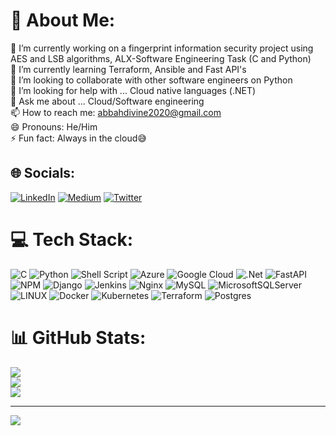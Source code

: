 # 💫 About Me:
🔭 I’m currently working on a fingerprint information security project using AES and LSB algorithms, ALX-Software Engineering Task (C and Python)<br>🌱 I’m currently learning Terraform, Ansible and Fast API's<br>👯 I’m looking to collaborate with other software engineers on Python<br>🤔 I’m looking for help with ... Cloud native languages (.NET)<br>💬 Ask me about ... Cloud/Software engineering<br>📫 How to reach me: abbahdivine2020@gmail.com<br>😄 Pronouns: He/Him<br>⚡ Fun fact: Always in the cloud😅<br>


## 🌐 Socials:
[![LinkedIn](https://img.shields.io/badge/LinkedIn-%230077B5.svg?logo=linkedin&logoColor=white)](https://linkedin.com/in/https://www.linkedin.com/in/AbbahAttamah) [![Medium](https://img.shields.io/badge/Medium-12100E?logo=medium&logoColor=white)](https://medium.com/@https://medium.com/@abbahdivine2020) [![Twitter](https://img.shields.io/badge/Twitter-%231DA1F2.svg?logo=Twitter&logoColor=white)](https://twitter.com/https://twitter.com/Cloud_Mamba) 

# 💻 Tech Stack:
![C](https://img.shields.io/badge/c-%2300599C.svg?style=for-the-badge&logo=c&logoColor=white) ![Python](https://img.shields.io/badge/python-3670A0?style=for-the-badge&logo=python&logoColor=ffdd54) ![Shell Script](https://img.shields.io/badge/shell_script-%23121011.svg?style=for-the-badge&logo=gnu-bash&logoColor=white) ![Azure](https://img.shields.io/badge/azure-%230072C6.svg?style=for-the-badge&logo=azure-devops&logoColor=white) ![Google Cloud](https://img.shields.io/badge/Google%20Cloud-%234285F4.svg?style=for-the-badge&logo=google-cloud&logoColor=white) ![.Net](https://img.shields.io/badge/.NET-5C2D91?style=for-the-badge&logo=.net&logoColor=white) ![FastAPI](https://img.shields.io/badge/FastAPI-005571?style=for-the-badge&logo=fastapi) ![NPM](https://img.shields.io/badge/NPM-%23000000.svg?style=for-the-badge&logo=npm&logoColor=white) ![Django](https://img.shields.io/badge/django-%23092E20.svg?style=for-the-badge&logo=django&logoColor=white) ![Jenkins](https://img.shields.io/badge/jenkins-%232C5263.svg?style=for-the-badge&logo=jenkins&logoColor=white) ![Nginx](https://img.shields.io/badge/nginx-%23009639.svg?style=for-the-badge&logo=nginx&logoColor=white) ![MySQL](https://img.shields.io/badge/mysql-%2300f.svg?style=for-the-badge&logo=mysql&logoColor=white) ![MicrosoftSQLServer](https://img.shields.io/badge/Microsoft%20SQL%20Sever-CC2927?style=for-the-badge&logo=microsoft%20sql%20server&logoColor=white) ![LINUX](https://img.shields.io/badge/Linux-FCC624?style=for-the-badge&logo=linux&logoColor=black) ![Docker](https://img.shields.io/badge/docker-%230db7ed.svg?style=for-the-badge&logo=docker&logoColor=white) ![Kubernetes](https://img.shields.io/badge/kubernetes-%23326ce5.svg?style=for-the-badge&logo=kubernetes&logoColor=white) ![Terraform](https://img.shields.io/badge/terraform-%235835CC.svg?style=for-the-badge&logo=terraform&logoColor=white) ![Postgres](https://img.shields.io/badge/postgres-%23316192.svg?style=for-the-badge&logo=postgresql&logoColor=white)
# 📊 GitHub Stats:
![](https://github-readme-stats.vercel.app/api?username=CloudMamba&theme=dark&hide_border=false&include_all_commits=false&count_private=false)<br/>
![](https://github-readme-streak-stats.herokuapp.com/?user=CloudMamba&theme=dark&hide_border=false)<br/>
![](https://github-readme-stats.vercel.app/api/top-langs/?username=CloudMamba&theme=dark&hide_border=false&include_all_commits=false&count_private=false&layout=compact)

---
[![](https://visitcount.itsvg.in/api?id=CloudMamba&icon=0&color=0)](https://visitcount.itsvg.in)

<!-- Proudly created with GPRM ( https://gprm.itsvg.in ) -->